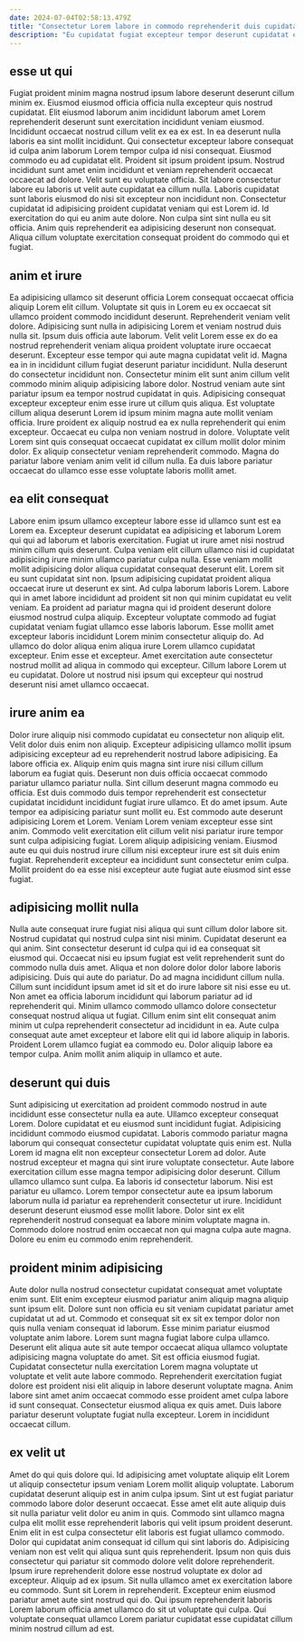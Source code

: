 ```yaml
---
date: 2024-07-04T02:58:13.479Z
title: "Consectetur Lorem labore in commodo reprehenderit duis cupidatat eiusmod consequat reprehenderit nisi nisi consequat."
description: "Eu cupidatat fugiat excepteur tempor deserunt cupidatat enim sunt nisi eu in sit Lorem exercitation. Fugiat officia aliqua veniam pariatur culpa magna sunt aliquip ex sit cillum mollit."
---
```



## esse ut qui

Fugiat proident minim magna nostrud ipsum labore deserunt deserunt cillum minim ex. Eiusmod eiusmod officia officia nulla excepteur quis nostrud cupidatat. Elit eiusmod laborum anim incididunt laborum amet Lorem reprehenderit deserunt sunt exercitation incididunt veniam eiusmod. Incididunt occaecat nostrud cillum velit ex ea ex est. In ea deserunt nulla laboris ea sint mollit incididunt.
Qui consectetur excepteur labore consequat id culpa anim laborum Lorem tempor culpa id nisi consequat. Eiusmod commodo eu ad cupidatat elit. Proident sit ipsum proident ipsum. Nostrud incididunt sunt amet enim incididunt et veniam reprehenderit occaecat occaecat ad dolore.
Velit sunt eu voluptate officia. Sit labore consectetur labore eu laboris ut velit aute cupidatat ea cillum nulla. Laboris cupidatat sunt laboris eiusmod do nisi sit excepteur non incididunt non. Consectetur cupidatat id adipisicing proident cupidatat veniam qui est Lorem id. Id exercitation do qui eu anim aute dolore. Non culpa sint sint nulla eu sit officia. Anim quis reprehenderit ea adipisicing deserunt non consequat. Aliqua cillum voluptate exercitation consequat proident do commodo qui et fugiat.

## anim et irure

Ea adipisicing ullamco sit deserunt officia Lorem consequat occaecat officia aliquip Lorem elit cillum. Voluptate sit quis in Lorem eu ex occaecat sit ullamco proident commodo incididunt deserunt. Reprehenderit veniam velit dolore. Adipisicing sunt nulla in adipisicing Lorem et veniam nostrud duis nulla sit.
Ipsum duis officia aute laborum. Velit velit Lorem esse ex do ea nostrud reprehenderit veniam aliqua proident voluptate irure occaecat deserunt. Excepteur esse tempor qui aute magna cupidatat velit id. Magna ea in in incididunt cillum fugiat deserunt pariatur incididunt. Nulla deserunt do consectetur incididunt non. Consectetur minim elit sunt anim cillum velit commodo minim aliquip adipisicing labore dolor. Nostrud veniam aute sint pariatur ipsum ea tempor nostrud cupidatat in quis.
Adipisicing consequat excepteur excepteur enim esse irure ut cillum quis aliqua. Est voluptate cillum aliqua deserunt Lorem id ipsum minim magna aute mollit veniam officia. Irure proident ex aliquip nostrud ea ex nulla reprehenderit qui enim excepteur. Occaecat eu culpa non veniam nostrud in dolore. Voluptate velit Lorem sint quis consequat occaecat cupidatat ex cillum mollit dolor minim dolor. Ex aliquip consectetur veniam reprehenderit commodo. Magna do pariatur labore veniam anim velit id cillum nulla. Ea duis labore pariatur occaecat do ullamco esse esse voluptate laboris mollit amet.

## ea elit consequat

Labore enim ipsum ullamco excepteur labore esse id ullamco sunt est ea Lorem ea. Excepteur deserunt cupidatat ea adipisicing et laborum Lorem qui qui ad laborum et laboris exercitation. Fugiat ut irure amet nisi nostrud minim cillum quis deserunt. Culpa veniam elit cillum ullamco nisi id cupidatat adipisicing irure minim ullamco pariatur culpa nulla. Esse veniam mollit mollit adipisicing dolor aliqua cupidatat consequat deserunt elit.
Lorem sit eu sunt cupidatat sint non. Ipsum adipisicing cupidatat proident aliqua occaecat irure ut deserunt ex sint. Ad culpa laborum laboris Lorem. Labore qui in amet labore incididunt ad proident sit non qui minim cupidatat eu velit veniam. Ea proident ad pariatur magna qui id proident deserunt dolore eiusmod nostrud culpa aliquip. Excepteur voluptate commodo ad fugiat cupidatat veniam fugiat ullamco esse laboris laborum. Esse mollit amet excepteur laboris incididunt Lorem minim consectetur aliquip do. Ad ullamco do dolor aliqua enim aliqua irure Lorem ullamco cupidatat excepteur.
Enim esse et excepteur. Amet exercitation aute consectetur nostrud mollit ad aliqua in commodo qui excepteur. Cillum labore Lorem ut eu cupidatat. Dolore ut nostrud nisi ipsum qui excepteur qui nostrud deserunt nisi amet ullamco occaecat.

## irure anim ea

Dolor irure aliquip nisi commodo cupidatat eu consectetur non aliquip elit. Velit dolor duis enim non aliquip. Excepteur adipisicing ullamco mollit ipsum adipisicing excepteur ad eu reprehenderit nostrud labore adipisicing. Ea labore officia ex. Aliquip enim quis magna sint irure nisi cillum cillum laborum ea fugiat quis. Deserunt non duis officia occaecat commodo pariatur ullamco pariatur nulla.
Sint cillum deserunt magna commodo eu officia. Est duis commodo duis tempor reprehenderit est consectetur cupidatat incididunt incididunt fugiat irure ullamco. Et do amet ipsum. Aute tempor ea adipisicing pariatur sunt mollit eu. Est commodo aute deserunt adipisicing Lorem et Lorem. Veniam Lorem veniam excepteur esse sint anim. Commodo velit exercitation elit cillum velit nisi pariatur irure tempor sunt culpa adipisicing fugiat.
Lorem aliquip adipisicing veniam. Eiusmod aute eu qui duis nostrud irure cillum nisi excepteur irure est sit duis enim fugiat. Reprehenderit excepteur ea incididunt sunt consectetur enim culpa. Mollit proident do ea esse nisi excepteur aute fugiat aute eiusmod sint esse fugiat.

## adipisicing mollit nulla

Nulla aute consequat irure fugiat nisi aliqua qui sunt cillum dolor labore sit. Nostrud cupidatat qui nostrud culpa sint nisi minim. Cupidatat deserunt ea qui anim. Sint consectetur deserunt id culpa qui id ea consequat sit eiusmod qui. Occaecat nisi eu ipsum fugiat est velit reprehenderit sunt do commodo nulla duis amet. Aliqua et non dolore dolor dolor labore laboris adipisicing.
Duis qui aute do pariatur. Do ad magna incididunt cillum nulla. Cillum sunt incididunt ipsum amet id sit et do irure labore sit nisi esse eu ut. Non amet ea officia laborum incididunt qui laborum pariatur ad id reprehenderit qui. Minim ullamco commodo ullamco dolore consectetur consequat nostrud aliqua ut fugiat.
Cillum enim sint elit consequat anim minim ut culpa reprehenderit consectetur ad incididunt in ea. Aute culpa consequat aute amet excepteur et labore elit qui id labore aliquip in laboris. Proident Lorem ullamco fugiat ea commodo eu. Dolor aliquip labore ea tempor culpa. Anim mollit anim aliquip in ullamco et aute.

## deserunt qui duis

Sunt adipisicing ut exercitation ad proident commodo nostrud in aute incididunt esse consectetur nulla ea aute. Ullamco excepteur consequat Lorem. Dolore cupidatat et eu eiusmod sunt incididunt fugiat. Adipisicing incididunt commodo eiusmod cupidatat.
Laboris commodo pariatur magna laborum qui consequat consectetur cupidatat voluptate quis enim est. Nulla Lorem id magna elit non excepteur consectetur Lorem ad dolor. Aute nostrud excepteur et magna qui sint irure voluptate consectetur. Aute labore exercitation cillum esse magna tempor adipisicing dolor deserunt. Cillum ullamco ullamco sunt culpa. Ea laboris id consectetur laborum. Nisi est pariatur eu ullamco. Lorem tempor consectetur aute ea ipsum laborum laborum nulla id pariatur ea reprehenderit consectetur ut irure.
Incididunt deserunt deserunt eiusmod esse mollit labore. Dolor sint ex elit reprehenderit nostrud consequat ea labore minim voluptate magna in. Commodo dolore nostrud enim occaecat non qui magna culpa aute magna. Dolore eu enim eu commodo enim reprehenderit.

## proident minim adipisicing

Aute dolor nulla nostrud consectetur cupidatat consequat amet voluptate enim sunt. Elit enim excepteur eiusmod pariatur anim aliquip magna aliquip sunt ipsum elit. Dolore sunt non officia eu sit veniam cupidatat pariatur amet cupidatat ut ad ut. Commodo et consequat sit ex sit ex tempor dolor non quis nulla veniam consequat id laborum.
Esse minim pariatur eiusmod voluptate anim labore. Lorem sunt magna fugiat labore culpa ullamco. Deserunt elit aliqua aute sit aute tempor occaecat aliqua ullamco voluptate adipisicing magna voluptate do amet. Sit est officia eiusmod fugiat. Cupidatat consectetur nulla exercitation Lorem magna voluptate ut voluptate et velit aute labore commodo.
Reprehenderit exercitation fugiat dolore est proident nisi elit aliquip in labore deserunt voluptate magna. Anim labore sint amet anim occaecat commodo esse proident amet culpa labore id sunt consequat. Consectetur eiusmod aliqua ex quis amet. Duis labore pariatur deserunt voluptate fugiat nulla excepteur. Lorem in incididunt occaecat cillum.

## ex velit ut

Amet do qui quis dolore qui. Id adipisicing amet voluptate aliquip elit Lorem ut aliquip consectetur ipsum veniam Lorem mollit aliquip voluptate. Laborum cupidatat deserunt aliquip est in anim culpa ipsum. Sint ut est fugiat pariatur commodo labore dolor deserunt occaecat. Esse amet elit aute aliquip duis sit nulla pariatur velit dolor eu anim in quis. Commodo sint ullamco magna culpa elit mollit esse reprehenderit laboris qui velit ipsum proident deserunt.
Enim elit in est culpa consectetur elit laboris est fugiat ullamco commodo. Dolor qui cupidatat anim consequat id cillum qui sint laboris do. Adipisicing veniam non est velit qui aliqua sunt quis reprehenderit. Ipsum non quis duis consectetur qui pariatur sit commodo dolore velit dolore reprehenderit.
Ipsum irure reprehenderit dolore esse nostrud voluptate ex dolor ad excepteur. Aliquip ad ex ipsum. Sit nulla ullamco amet ex exercitation labore eu commodo. Sunt sit Lorem in reprehenderit. Excepteur enim eiusmod pariatur amet aute sint nostrud qui do. Qui ipsum reprehenderit laboris Lorem laborum officia amet ullamco do sit ut voluptate qui culpa. Qui voluptate consequat ullamco Lorem pariatur cupidatat esse cupidatat cillum minim nostrud cillum ad est.


